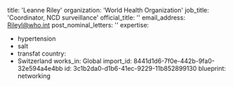 title: 'Leanne Riley'
organization: 'World Health Organization'
job_title: 'Coordinator, NCD surveillance'
official_title: ''
email_address: Rileyl@who.int
post_nominal_letters: ''
expertise:
  - hypertension
  - salt
  - transfat
country:
  - Switzerland
works_in: Global
import_id: 8441d1d6-7f0e-442b-9fa0-32e594a4e4bb
id: 3c1b2da0-d1b6-41ec-9229-11b852899130
blueprint: networking

